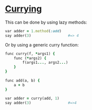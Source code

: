 [1]: https://rosettacode.org/wiki/Currying

# [Currying][1]

This can be done by using lazy methods:

```ruby
var adder = 1.method(:add)
say adder(3)                 #=> 4
```


Or by using a generic curry function:

```ruby
func curry(f, *args1) {
    func (*args2) {
        f(args1..., args2...)
    }
}
 
func add(a, b) {
    a + b
}
 
var adder = curry(add, 1)
say adder(3)                 #=>4
```
